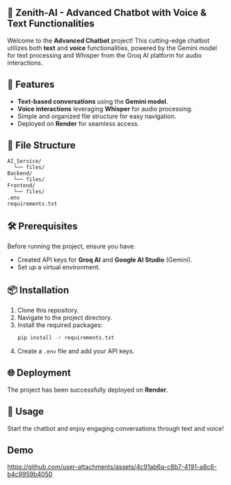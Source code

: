 ## 🤖 Zenith-AI - Advanced Chatbot with Voice & Text Functionalities

Welcome to the **Advanced Chatbot** project! This cutting-edge chatbot utilizes both **text** and **voice** functionalities, powered by the Gemini model for text processing and Whisper from the Groq AI platform for audio interactions.

## 🚀 Features
- **Text-based conversations** using the **Gemini model**.
- **Voice interactions** leveraging **Whisper** for audio processing.
- Simple and organized file structure for easy navigation.
- Deployed on **Render** for seamless access.

## 📁 File Structure
```plaintext
AI_Service/
  └── files/
Backend/
  └── files/
Frontend/
  └── files/
.env
requirements.txt
```

## 🛠 Prerequisites
Before running the project, ensure you have:
- Created API keys for **Groq AI** and **Google AI Studio** (Gemini).
- Set up a virtual environment.

## 📦 Installation
1. Clone this repository.
2. Navigate to the project directory.
3. Install the required packages:
   ```bash
   pip install -r requirements.txt
   ```
4. Create a `.env` file and add your API keys.

## 🌐 Deployment
The project has been successfully deployed on **Render**. 

## 🎉 Usage
Start the chatbot and enjoy engaging conversations through text and voice! 

## Demo
https://github.com/user-attachments/assets/4c91ab6a-c8b7-4191-a8c6-b4c9959b4050






 
